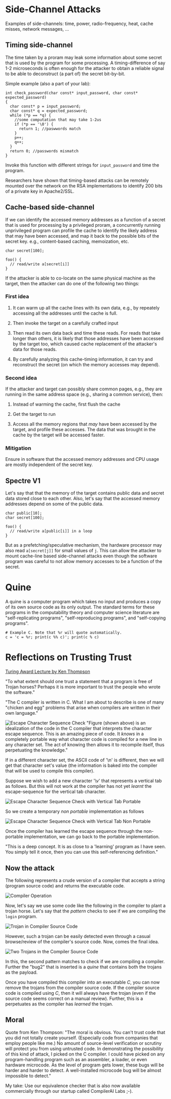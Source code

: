 # Side-Channel Attacks

Examples of side-channels: time, power, radio-frequency, heat, cache misses, network messages, ...

## Timing side-channel

The time taken by a proram may leak some information about some secret that is used by the program for some processing.  A timing-difference of say 1-2 microseconds is often enough for the attacker to obtain a reliable signal to be able to deconstruct (a part of) the secret bit-by-bit.

Simple example (also a part of your lab):
```
int check_password(char const* input_password, char const* expected_password)
{
  char const* p = input_password;
  char const* q = expected_password;
  while (*p == *q) {
    //some computation that may take 1-2us
    if (*p == '\0') {
      return 1; //paswwords match
    }
    p++;
    q++;
  }
  return 0; //passwords mismatch
}
```
Invoke this function with different strings for `input_password` and time the program.

Researchers have shown that timing-based attacks can be remotely mounted over the network on the RSA implementations to identify 200 bits of a private key in Apache2/SSL.

## Cache-based side-channel

If we can identify the accessed memory addresses as a function of a secret that is used for processing by a privileged proram, a concurrently running unprivileged program can profile the cache to identify the likely address that may have been accessed, and map it back to the possible bits of the secret key. e.g., content-based caching, memoization, etc.
```
char secret[100];

foo() {
  // read/write a[secret[i]]
}
```

If the attacker is able to co-locate on the same physical machine as the target, then the attacker can do one of the following two things:

### First idea
1. It can warm up all the cache lines with its own data, e.g., by repeately accessing all the addresses until the cache is full.

2. Then invoke the target on a carefully crafted input

3. Then read its own data back and time these reads.  For reads that take longer than others, it is likely that those addresses have been accessed by the target too, which caused cache replacement of the attacker's data for those reads.

4. By carefully analyzing this cache-timing information, it can try and reconstruct the secret (on which the memory accesses may depend).

### Second idea

If the attacker and target can possibly share common pages, e.g., they are running in the same address space (e.g., sharing a common service), then:

1. Instead of warming the cache, first flush the cache

2. Get the target to run

3. Access all the memory regions that _may_ have been accessed by the target, and profile these accesses.  The data that was brought in the cache by the target will be accessed faster.

### Mitigation

Ensure in software that the accessed memory addresses and CPU usage are mostly independent of the secret key.

## Spectre V1

Let's say that that the memory of the target contains public data and secret data stored close to each other.  Also, let's say that the accessed memory addresses depend on some of the public data.
```
char public[10];
char secret[100];

foo() {
  // read/write a[public[i]] in a loop
}
```
But as a prefetching/speculative mechanism, the hardware processor may also read `a[secret[j]]` for small values of `j`.  This can allow the attacker to mount cache-line based side-channel attacks even though the software program was careful to not allow memory accesses to be a function of the secret.

# Quine

A quine is a computer program which takes no input and produces a copy of its own source code as its only output. The standard terms for these programs in the computability theory and computer science literature are "self-replicating programs", "self-reproducing programs", and "self-copying programs".

```
# Example C. Note that %r will quote automatically.
c = 'c = %r; print(c %% c)'; print(c % c)
```


# Reflections on Trusting Trust

[Turing Award Lecture by Ken Thompson](https://www.cs.cmu.edu/~rdriley/487/papers/Thompson_1984_ReflectionsonTrustingTrust.pdf)

"To what extent should one trust a statement that a program is free of Trojan
horses? Perhaps it is more important to trust the people who wrote the
software."

"The C compiler is written in C. What I am about to
describe is one of many "chicken and egg" problems
that arise when compilers are written in their own language."


![Escape Character Sequence Check](thompson2.1.png "Escape Character Sequence Check")
"Figure (shown above) is an idealization of the code in the C compiler
that interprets the character escape sequence. This is an
amazing piece of code. It _knows_ in a completely portable
way what character code is compiled for a new line in any
character set. The act of knowing then allows it to recompile
itself, thus perpetuating the knowledge."

If in a different character set, the ASCII code of '\n' is different,
then we will get that character set's value (the information
is baked into the compiler that will be used to compile this compiler).

Suppose we wish to add a new character '\v' that represents a vertical
tab as follows. But this will not work at the compiler has not yet _learnt_
the escape-sequence for the vertical tab character.

![Escape Character Sequence Check with Vertical Tab Portable](thompson2.2.png "Escape Character Sequence Check with Vertical Tab Portable")

So we create a temporary _non portable_ implementation as follows

![Escape Character Sequence Check with Vertical Tab Non Portable](thompson2.3.png "Escape Character Sequence Check with Vertical Tab Non Portable")

Once the compiler has learned the escape sequence through the non-portable
implementation, we can go back to the portable implementation.

"This is a deep concept. It is as close to a 'learning'
program as I have seen. You simply tell it once, then
you can use this self-referencing definition."

## Now the attack

The following represents a crude version of a compiler that accepts a string (program source code) and returns the executable code.

![Compiler Operation](thompson3.1.png "Compiler Operation")

Now, let's say we use some code like the following in the compiler to plant a trojan horse.  Let's say that the _pattern_ checks to see if we are compiling the `login` program.

![Trojan in Compiler Source Code](thompson3.2.png "Trojan in Compiler Source Code")

However, such a trojan can be easily detected even through a casual browse/review of the compiler's source code.  Now, comes the final idea.

![Two Trojans in the Compiler Source Code](thompson3.3.png "Two Trojans in Compiler Source Code")

In this, the second pattern matches to check if we are compiling a compiler.  Further the "bug2" that is inserted is a _quine_ that contains both the trojans as the payload.

Once you have compiled this compiler into an executable $C$, you can now remove the trojans from the compiler source code.  If the compiler source code is compiled using $C$, then it will always have the trojan (even if the source code seems correct on a manual review).  Further, this is a perpetuates as the compiler has _learned_ the trojan.

## Moral

Quote from Ken Thompson:
"The moral is obvious. You can't trust code that you did not totally create yourself. (Especially code from companies that employ people like me.) No amount of
source-level verification or scrutiny will protect you from using untrusted code. In demonstrating the possibility of this kind of attack, I picked on the C compiler. I could have picked on any program-handling program such as an assembler, a loader, or even hardware microcode. As the level of program gets lower, these bugs will be harder and harder to detect. A well-installed microcode bug will be almost impossible to detect."

My take:
Use our equivalence checker that is also now available commercially through our startup called CompilerAI Labs ;-).
